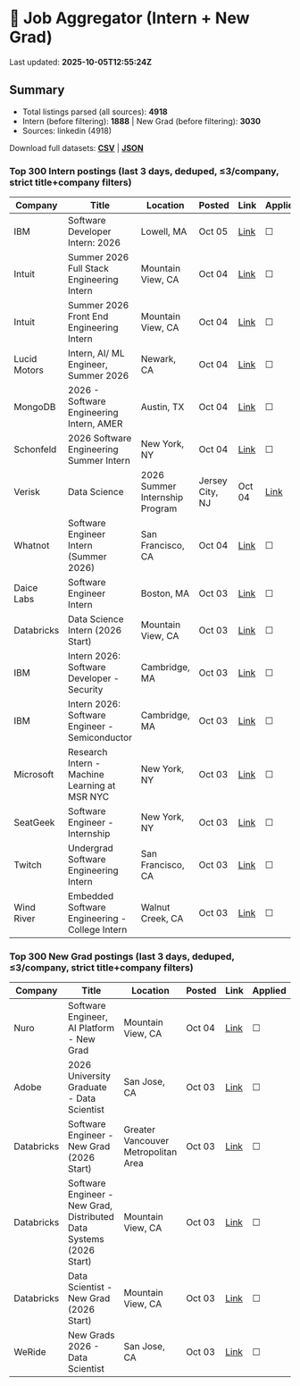 # 🔎 Job Aggregator (Intern + New Grad)

Last updated: **2025-10-05T12:55:24Z**

## Summary
- Total listings parsed (all sources): **4918**
- Intern (before filtering): **1888** | New Grad (before filtering): **3030**
- Sources: linkedin (4918)

Download full datasets: **[CSV](data/jobs.csv)** | **[JSON](data/jobs.json)**

### Top 300 Intern postings (last 3 days, deduped, ≤3/company, strict title+company filters)
| Company | Title | Location | Posted | Link | Applied |
|---|---|---|---|---|---|
| IBM | Software Developer Intern: 2026 | Lowell, MA | Oct 05 | [Link](https://www.linkedin.com/jobs/view/software-developer-intern-2026-at-ibm-4287167212?position=9&pageNum=5&refId=dwf5jA8UGVjqX%2BuE3yWgIQ%3D%3D&trackingId=JksW404naJvHwkiiCMiT7A%3D%3D) | ☐ |
| Intuit | Summer 2026 Full Stack Engineering Intern | Mountain View, CA | Oct 04 | [Link](https://www.linkedin.com/jobs/view/summer-2026-full-stack-engineering-intern-at-intuit-4300169692?position=9&pageNum=2&refId=QkBhaULPXENnfJdntJq8cg%3D%3D&trackingId=Ti6FvjVcKvLAnA1MO9d2qA%3D%3D) | ☐ |
| Intuit | Summer 2026 Front End Engineering Intern | Mountain View, CA | Oct 04 | [Link](https://www.linkedin.com/jobs/view/summer-2026-front-end-engineering-intern-at-intuit-4300169690?position=10&pageNum=2&refId=QkBhaULPXENnfJdntJq8cg%3D%3D&trackingId=IYZNl7GVSLklRQPMQG6mzw%3D%3D) | ☐ |
| Lucid Motors | Intern, AI/ ML Engineer, Summer 2026 | Newark, CA | Oct 04 | [Link](https://www.linkedin.com/jobs/view/intern-ai-ml-engineer-summer-2026-at-lucid-motors-4308896067?position=5&pageNum=0&refId=8%2BxjpvqRrtQY5TCfsOgpvg%3D%3D&trackingId=zlmNiH685LguGr5YxLgp%2Fw%3D%3D) | ☐ |
| MongoDB | 2026 - Software Engineering Intern, AMER | Austin, TX | Oct 04 | [Link](https://www.linkedin.com/jobs/view/2026-software-engineering-intern-amer-at-mongodb-4300045431?position=6&pageNum=2&refId=qhMqQHO0Yj7Zpx2z6E4b9Q%3D%3D&trackingId=%2BN%2Fbowyt9N9thn%2FFllblYg%3D%3D) | ☐ |
| Schonfeld | 2026 Software Engineering Summer Intern | New York, NY | Oct 04 | [Link](https://www.linkedin.com/jobs/view/2026-software-engineering-summer-intern-at-schonfeld-4300055333?position=7&pageNum=2&refId=9zUcOujcYFbugDR9ilxnNg%3D%3D&trackingId=yFnesklgy1s4ogF8Za9VbQ%3D%3D) | ☐ |
| Verisk | Data Science | 2026 Summer Internship Program | Jersey City, NJ | Oct 04 | [Link](https://www.linkedin.com/jobs/view/data-science-2026-summer-internship-program-at-verisk-4300068866?position=7&pageNum=5&refId=b4gHKHmI4LAMjNE2h2klsA%3D%3D&trackingId=HE4idJZbKymVUvcQMsGijQ%3D%3D) | ☐ |
| Whatnot | Software Engineer Intern (Summer 2026) | San Francisco, CA | Oct 04 | [Link](https://www.linkedin.com/jobs/view/software-engineer-intern-summer-2026-at-whatnot-4308871542?position=9&pageNum=5&refId=Fk3dGr44B6QAfxA9wre%2B2A%3D%3D&trackingId=GhIYboKWAafB01D6EH03Jw%3D%3D) | ☐ |
| Daice Labs | Software Engineer Intern | Boston, MA | Oct 03 | [Link](https://www.linkedin.com/jobs/view/software-engineer-intern-at-daice-labs-4310440985?position=2&pageNum=0&refId=J0uFC%2BuvStiVOg4nGcBx8w%3D%3D&trackingId=t2fLijJUuOVjZfBuvfY1zA%3D%3D) | ☐ |
| Databricks | Data Science Intern (2026 Start) | Mountain View, CA | Oct 03 | [Link](https://www.linkedin.com/jobs/view/data-science-intern-2026-start-at-databricks-4297744039?position=8&pageNum=5&refId=RM3RzjUqRKC0IOiSQmT%2FkQ%3D%3D&trackingId=zxL0uGRLb66XkPFf6jrckA%3D%3D) | ☐ |
| IBM | Intern 2026: Software Developer - Security | Cambridge, MA | Oct 03 | [Link](https://www.linkedin.com/jobs/view/intern-2026-software-developer-security-at-ibm-4307575229?position=5&pageNum=5&refId=dwf5jA8UGVjqX%2BuE3yWgIQ%3D%3D&trackingId=t3dJKqI6JWmg6EZPzs5RHA%3D%3D) | ☐ |
| IBM | Intern 2026: Software Engineer - Semiconductor | Cambridge, MA | Oct 03 | [Link](https://www.linkedin.com/jobs/view/intern-2026-software-engineer-semiconductor-at-ibm-4307575227?position=1&pageNum=5&refId=ok0IiVhoyUTh72K3KfOaLw%3D%3D&trackingId=%2BorBAVIWEiNVtQiFb6EIhg%3D%3D) | ☐ |
| Microsoft | Research Intern - Machine Learning at MSR NYC | New York, NY | Oct 03 | [Link](https://www.linkedin.com/jobs/view/research-intern-machine-learning-at-msr-nyc-at-microsoft-4309689706?position=2&pageNum=2&refId=WF6ORerCtLelpZsgLnU%2BiQ%3D%3D&trackingId=X93f1S1RmfpUsj%2Bry9EbCA%3D%3D) | ☐ |
| SeatGeek | Software Engineer - Internship | New York, NY | Oct 03 | [Link](https://www.linkedin.com/jobs/view/software-engineer-internship-at-seatgeek-4307571879?position=9&pageNum=0&refId=jYWIu3XUt1pLMgLk4rZkUQ%3D%3D&trackingId=L8mOzyV7Kek24k4I6dZu3w%3D%3D) | ☐ |
| Twitch | Undergrad Software Engineering Intern | San Francisco, CA | Oct 03 | [Link](https://www.linkedin.com/jobs/view/undergrad-software-engineering-intern-at-twitch-4309853502?position=1&pageNum=5&refId=rtlL9I4z2tTBJLGnMfxKqA%3D%3D&trackingId=d3M8nkV%2BltIHOJWa%2BIPjVg%3D%3D) | ☐ |
| Wind River | Embedded Software Engineering - College Intern | Walnut Creek, CA | Oct 03 | [Link](https://www.linkedin.com/jobs/view/embedded-software-engineering-college-intern-at-wind-river-4297362930?position=7&pageNum=7&refId=kWF%2F6tr3d%2BsymVXhEMPHMg%3D%3D&trackingId=NIzuuTnULytiwFeag8v%2B2g%3D%3D) | ☐ |

### Top 300 New Grad postings (last 3 days, deduped, ≤3/company, strict title+company filters)
| Company | Title | Location | Posted | Link | Applied |
|---|---|---|---|---|---|
| Nuro | Software Engineer, AI Platform - New Grad | Mountain View, CA | Oct 04 | [Link](https://www.linkedin.com/jobs/view/software-engineer-ai-platform-new-grad-at-nuro-4191146990?position=6&pageNum=0&refId=YDh67DdLdVsRCy7EkdyRSw%3D%3D&trackingId=Aen3GMxTpHOIPjO9gTdfsA%3D%3D) | ☐ |
| Adobe | 2026 University Graduate - Data Scientist | San Jose, CA | Oct 03 | [Link](https://www.linkedin.com/jobs/view/2026-university-graduate-data-scientist-at-adobe-4299077644?position=3&pageNum=5&refId=wGUCd1xrRojrP2QDU%2FjrZA%3D%3D&trackingId=EgmeuoshWprE3yM6gbiZfw%3D%3D) | ☐ |
| Databricks | Software Engineer - New Grad (2026 Start) | Greater Vancouver Metropolitan Area | Oct 03 | [Link](https://ca.linkedin.com/jobs/view/software-engineer-new-grad-2026-start-at-databricks-4297756012?position=10&pageNum=5&refId=wBYz%2BzWypGDQgb95d3BvVA%3D%3D&trackingId=qUZzmYrUgKjkc%2FjkdH3xZQ%3D%3D) | ☐ |
| Databricks | Software Engineer - New Grad, Distributed Data Systems (2026 Start) | Mountain View, CA | Oct 03 | [Link](https://www.linkedin.com/jobs/view/software-engineer-new-grad-distributed-data-systems-2026-start-at-databricks-4297753013?position=10&pageNum=5&refId=CUW66jTM1uWlqzgTmlLVxw%3D%3D&trackingId=F4tcJOpmXTv9EKEDpBPnMg%3D%3D) | ☐ |
| Databricks | Data Scientist - New Grad (2026 Start) | Mountain View, CA | Oct 03 | [Link](https://www.linkedin.com/jobs/view/data-scientist-new-grad-2026-start-at-databricks-4297746037?position=9&pageNum=0&refId=u2c6wp08qNYp5Gy2gQGwfg%3D%3D&trackingId=F%2B3A%2BDEGjr2rkMdkIDx0hg%3D%3D) | ☐ |
| WeRide | New Grads 2026 - Data Scientist | San Jose, CA | Oct 03 | [Link](https://www.linkedin.com/jobs/view/new-grads-2026-data-scientist-at-weride-4309860625?position=5&pageNum=2&refId=QOa15hUJHUuHabbXk5LHFQ%3D%3D&trackingId=HGDuuf%2BSIAYmXEbYKnoY1g%3D%3D) | ☐ |
